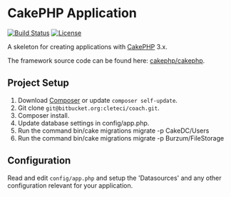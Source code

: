 # CakePHP Application 

[![Build Status](https://img.shields.io/travis/cakephp/app/master.svg?style=flat-square)](https://travis-ci.org/cakephp/app)
[![License](https://img.shields.io/packagist/l/cakephp/app.svg?style=flat-square)](https://packagist.org/packages/cakephp/app)

A skeleton for creating applications with [CakePHP](http://cakephp.org) 3.x.

The framework source code can be found here: [cakephp/cakephp](https://github.com/cakephp/cakephp).

## Project Setup

1. Download [Composer](http://getcomposer.org/doc/00-intro.md) or update `composer self-update`.
2. Git clone `git@bitbucket.org:cleteci/coach.git`.
3. Composer install.
4. Update database settings in config/app.php.
5. Run the command bin/cake migrations migrate -p CakeDC/Users
6. Run the command bin/cake migrations migrate -p Burzum/FileStorage

## Configuration

Read and edit `config/app.php` and setup the 'Datasources' and any other
configuration relevant for your application.